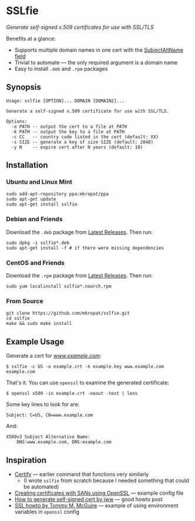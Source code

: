 # SSLfie

*Generate self-signed x.509 certificates for use with SSL/TLS*

Benefits at a glance:

- Supports multiple domain names in one cert with the [SubjectAltName field](https://en.wikipedia.org/wiki/SubjectAltName)
- Trivial to automate — the only required argument is a domain name
- Easy to install `.deb` and `.rpm` packages

## Synopsis

    Usage: sslfie [OPTION]... DOMAIN [DOMAIN2]...

    Generate a self-signed x.509 certificate for use with SSL/TLS.

    Options:
      -o PATH -- output the cert to a file at PATH
      -k PATH -- output the key to a file at PATH
      -c CC   -- country code listed in the cert (default: XX)
      -s SIZE -- generate a key of size SIZE (default: 2048)
      -y N    -- expire cert after N years (default: 10)

## Installation

### Ubuntu and Linux Mint

    sudo add-apt-repository ppa:mkropat/ppa
    sudo apt-get update
    sudo apt-get install sslfie

### Debian and Friends

Download the `.deb` package from [Latest Releases](https://github.com/mkropat/sslfie/releases/latest).  Then run:

    sudo dpkg -i sslfie*.deb
    sudo apt-get install -f	# if there were missing dependencies

### CentOS and Friends

Download the `.rpm` package from [Latest Releases](https://github.com/mkropat/sslfie/releases/latest).  Then run:

    sudo yum localinstall sslfie*.noarch.rpm

### From Source

    git clone https://github.com/mkropat/sslfie.git
    cd sslfie
    make && sudo make install

## Example Usage

Generate a cert for *www.example.com*:

    $ sslfie -c US -o example.crt -k example.key www.example.com example.com

That's it.  You can use `openssl` to examine the generated certificate:

    $ openssl x509 -in example.crt -noout -text | less

Some key lines to look for are:

    Subject: C=US, CN=www.example.com

And:

    X509v3 Subject Alternative Name:
        DNS:www.example.com, DNS:example.com

## Inspiration

- [Certify](https://github.com/rtts/certify) — earlier command that functions very similarly
  - (I wrote `sslfie` from scratch because I needed something that could be automated)
- [Creating certificates with SANs using OpenSSL](http://andyarismendi.blogspot.com/2011/09/creating-certificates-with-sans-using.html) — example config file
- [How to generate self-signed cert by jww](http://stackoverflow.com/a/21494483) — good howto post
- [SSL howto by Tommy M. McGuire](http://www.crsr.net/Notes/SSL.html) — example of using environment variables in `openssl` config
